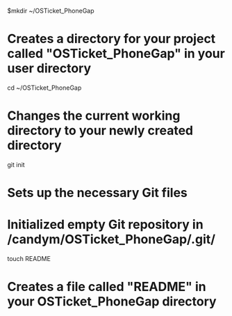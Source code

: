 $mkdir ~/OSTicket_PhoneGap
# Creates a directory for your project called "OSTicket_PhoneGap" in your user directory

cd ~/OSTicket_PhoneGap
# Changes the current working directory to your newly created directory

git init
# Sets up the necessary Git files
# Initialized empty Git repository in /candym/OSTicket_PhoneGap/.git/

touch README
# Creates a file called "README" in your OSTicket_PhoneGap directory
